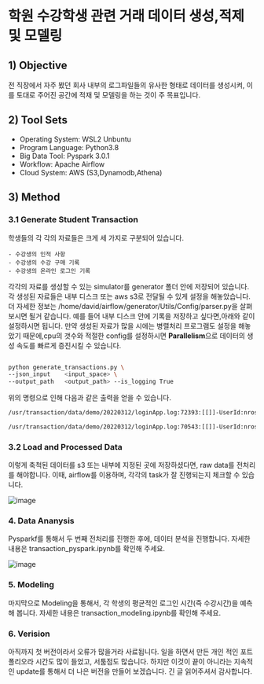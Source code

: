 # 학원 수강학생 관련 거래 데이터 생성,적제 및 모델링 

## 1) Objective

전 직장에서 자주 봤던 회사 내부의 로그파일들의 유사한 형태로 데이터를 생성시켜, 이를 토대로 주어진 공간에 적재 및 모델링을 하는 것이 주 목표입니다.

## 2) Tool Sets

- Operating System: WSL2 Unbuntu 
- Program Language: Python3.8
- Big Data Tool: Pyspark 3.0.1
- Workflow: Apache Airflow
- Cloud System: AWS (S3,Dynamodb,Athena)


## 3) Method

### 3.1 Generate Student Transaction

학생들의 각 각의 자료들은 크게 세 가지로 구분되어 있습니다.

    - 수강생의 인적 사항     
    - 수강생의 수강 구매 기록 
    - 수강생의 온라인 로그인 기록
    
  각각의 자료를 생성할 수 있는 simulator를 generator 폴더 안에 저장되어 있습니다. 각 생성된 자료들은 내부 디스크 또는 aws s3로 전달될 수 있게 설정을
  해놓았습니다. 더 자세한 정보는 /home/david/airflow/generator/Utils/Config/parser.py을 살펴보시면 될거 같습니다. 예를 들어 내부 디스크 안에 
  기록을 저장하고 싶다면,아래와 같이 설정하시면 됩니다. 만약 생성된 자료가 많을 시에는 병렬처리 프로그램도 설정을 해놓았기 때문에,cpu의 갯수와 적절한
  config를 설정하시면 <b>Parallelism</b>으로 데이터의 생성 속도를 빠르게 증진시킬 수 있습니다. 
  
  ```sh

  python generate_transactions.py \
--json_input    <input_space> \
--output_path   <output_path> --is_logging True
  ```
 위의 명령으로 인해 다음과 같은 출력을 얻을 수 있습니다. 
 
  ```txt
  /usr/transaction/data/demo/20220312/loginApp.log:72393:[[]]-UserId:nross=Action:add_cart SUCCESS ShortSession:e57b8710 LongSession:91b3d5bb2b31 [loginApp] VisangEduDuo transaction:[product_code:ckrkr05,amtmt06,amount:675000,time_stamp:2022-01-24:04:33]-URL:https://www.visangstudy.com?utm_source=htts://www.facebook.com&utm_medium=banner&utm_campaign=monthly_promotion&utm_term=논술 Path:/search_list?search_=mt03-m1-fundamental

/usr/transaction/data/demo/20220312/loginApp.log:70543:[[]]-UserId:nross=Action:add_cart SUCCESS ShortSession:6228dd42 LongSession:a9719df6e03f [loginApp] VisangEduDuo transaction:[product_code:benen01,amtmt02,amount:359000,time_stamp:2022-01-22:19:44]-URL:https://www.visangstudy.com?utm_source=https://www.twitter.com&utm_medium=cpc&utm_campaign=semeter_start_sale&utm_term=모의 고사 준비 Path:/search_list?search_=sc02-m1-intermediate
```
  
  ### 3.2 Load and Processed Data 
  
 이렇게 축척된 데이터를 s3 또는 내부에 지정된 곳에 저장하셨다면, raw data를 전처리를 해야합니다. 이때, airflow를 이용하며, 각각의 task가 잘 진행되는지
 체크할 수 있습니다. 
 
 ![image](https://user-images.githubusercontent.com/53164959/158401328-3a56c52d-b24d-4e65-be74-36f4a2982e5c.png)
 
 
 
 ### 4. Data Ananysis 
 
Pysparkf를 통해서 두 번째 전처리를 진행한 후에, 데이터 분석을 진행합니다. 자세한 내용은 transaction_pyspark.ipynb를 확인해 주세요. 

![image](https://user-images.githubusercontent.com/53164959/158402041-737670b7-df34-424d-8b8e-af9783ce90c5.png)


### 5. Modeling 

마지막으로 Modeling을 통해서, 각 학생의 평균적인 로그인 시간(즉 수강시간)을 예측해 봅니다. 자세한 내용은 transaction_modeling.ipynb를 확인해 주세요. 



### 6. Verision 

아직까지 첫 버전이라서 오류가 많을거라 사료됩니다. 일을 하면서 만든  개인 적인 포트폴리오라 시간도 많이 들었고, 서툼점도 많습니다. 하지만 이것이 끝이 아니라는 지속적인 update를 통해서 더 나은 버전을 만들어 보겠습니다. 긴 글 읽어주셔서 감사합니다. 

  

  
  
 
